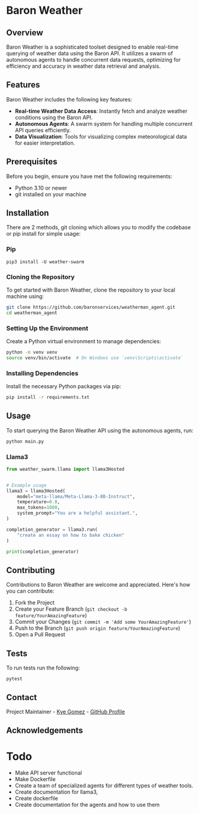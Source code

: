 # Baron Weather

## Overview
Baron Weather is a sophisticated toolset designed to enable real-time querying of weather data using the Baron API. It utilizes a swarm of autonomous agents to handle concurrent data requests, optimizing for efficiency and accuracy in weather data retrieval and analysis.

## Features
Baron Weather includes the following key features:
- **Real-time Weather Data Access**: Instantly fetch and analyze weather conditions using the Baron API.
- **Autonomous Agents**: A swarm system for handling multiple concurrent API queries efficiently.
- **Data Visualization**: Tools for visualizing complex meteorological data for easier interpretation.


## Prerequisites
Before you begin, ensure you have met the following requirements:
- Python 3.10 or newer
- git installed on your machine

## Installation

There are 2 methods, git cloning which allows you to modify the codebase or pip install for simple usage:

### Pip 
`pip3 install -U weather-swarm`

### Cloning the Repository
To get started with Baron Weather, clone the repository to your local machine using:

```bash
git clone https://github.com/baronservices/weatherman_agent.git
cd weatherman_agent
```

### Setting Up the Environment
Create a Python virtual environment to manage dependencies:

```bash
python -m venv venv
source venv/bin/activate  # On Windows use `venv\Scripts\activate`
```

### Installing Dependencies
Install the necessary Python packages via pip:

```bash
pip install -r requirements.txt
```

## Usage
To start querying the Baron Weather API using the autonomous agents, run:

```bash
python main.py
```


### Llama3

```python
from weather_swarm.llama import llama3Hosted


# Example usage
llama3 = llama3Hosted(
    model="meta-llama/Meta-Llama-3-8B-Instruct",
    temperature=0.8,
    max_tokens=1000,
    system_prompt="You are a helpful assistant.",
)

completion_generator = llama3.run(
    "create an essay on how to bake chicken"
)

print(completion_generator)

```

## Contributing
Contributions to Baron Weather are welcome and appreciated. Here's how you can contribute:

1. Fork the Project
2. Create your Feature Branch (`git checkout -b feature/YourAmazingFeature`)
3. Commit your Changes (`git commit -m 'Add some YourAmazingFeature'`)
4. Push to the Branch (`git push origin feature/YourAmazingFeature`)
5. Open a Pull Request


## Tests
To run tests run the following:

`pytest`

## Contact
Project Maintainer - [Kye Gomez](mailto:kye@swarms.world) - [GitHub Profile](https://github.com/baronservices)


## Acknowledgements
# Todo
- Make API server functional
- Make Dockerfile
- Create a team of specialized agents for different types of weather tools.
- Create documentation for llama3,
- Create dockerfile
- Create documentation for the agents and how to use them